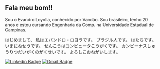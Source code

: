 ## Fala meu bom!!
Sou o Evandro Loyolla, conhecido por Vandão. Sou brasileiro, tenho 20 anos e estou cursando Engenharia da Comp. na Universidade Estadual de Campinas.

はじめまして、
私はエバンドロ・ロヨラです。
ブラジル人です。
はたちです。
いまにねせうです。
せんこうはコンピュータこうがくです。
カンピーナスしゅうりつだいがくのがくせいです。
よろしこおねがいします。

[![Linkedin Badge](https://img.shields.io/badge/-LinkedIn-blue?style=for-the-badge&logo=Linkedin&logoColor=white&link=https:https://www.linkedin.com/in/evandro-loyolla-538aa331a/)](https://www.linkedin.com/in/evandro-loyolla-538aa331a/)
[![Gmail Badge](https://img.shields.io/badge/-Gmail-c14438?style=for-the-badge&logo=Gmail&logoColor=white&link=mailto:e257074@dac.unicamp.br)](mailto:e257074@dac.unicamp.br)
